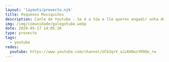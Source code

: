 ```yaml
---
layout: 'layouts/proxecto.njk'
title: Pequenos Musiquiños
description: Canle de Youtube - Se é a túa e lle queres engadir unha descrición e etiquetas, ponte en contacto con nós.
img: /img/comunidade/galegotube.webp
date: 2020-05-17 14:05:10
type: proxecto
tags:
  - youtube
redes:
  youtube: https://www.youtube.com/channel/UCb3qrV_aiLKHOwsYR9Ow_rw
---
```


